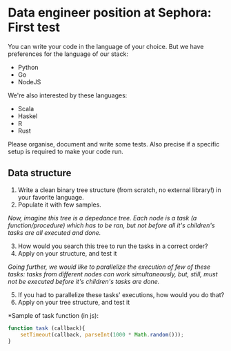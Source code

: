 # Data engineer position at Sephora: First test

You can write your code in the language of your choice. But we have preferences for the language of our stack:

- Python
- Go
- NodeJS

We're also interested by these languages:

- Scala
- Haskel
- R
- Rust

Please organise, document and write some tests.
Also precise if a specific setup is required to make your code run.

## Data structure

1. Write a clean binary tree structure (from scratch, no external library!) in your favorite language.
2. Populate it with few samples.

*Now, imagine this tree is a depedance tree. Each node is a task (a function/procedure) which has to be ran, but not before all it's children's tasks are all executed and done.*

3. How would you search this tree to run the tasks in a correct order?
4. Apply on your structure, and test it

*Going further, we would like to parallelize the execution of few of these tasks: tasks from different nodes can work simultaneously, but, still, must not be executed before it's children's tasks are done.*

5. If you had to parallelize these tasks' executions, how would you do that?
6. Apply on your tree structure, and test it

*Sample of task function (in js):

```js
function task (callback){
    setTimeout(callback, parseInt(1000 * Math.random()));
}
```